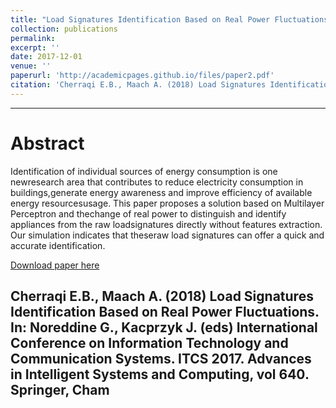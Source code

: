 ```yaml
---
title: "Load Signatures Identification Based on Real Power Fluctuations"
collection: publications
permalink: 
excerpt: ''
date: 2017-12-01
venue: ''
paperurl: 'http://academicpages.github.io/files/paper2.pdf'
citation: 'Cherraqi E.B., Maach A. (2018) Load Signatures Identification Based on Real Power Fluctuations. In: Noreddine G., Kacprzyk J. (eds) International Conference on Information Technology and Communication Systems. ITCS 2017. Advances in Intelligent Systems and Computing, vol 640. Springer, Cham.'
---
```

-------------
Abstract
=======
Identification of individual sources of energy consumption is one newresearch  area  that  contributes  to  reduce  electricity  consumption  in  buildings,generate energy awareness and improve efficiency of available energy resourcesusage.  This  paper  proposes  a  solution  based  on  Multilayer  Perceptron  and  thechange  of  real  power  to  distinguish  and  identify  appliances  from  the  raw  loadsignatures directly without features extraction. Our simulation indicates that theseraw load signatures can offer a quick and accurate identification.

[Download paper here](http://academicpages.github.io/files/paper2.pdf)

Cherraqi E.B., Maach A. (2018) Load Signatures Identification Based on Real Power Fluctuations. In: Noreddine G., Kacprzyk J. (eds) International Conference on Information Technology and Communication Systems. ITCS 2017. Advances in Intelligent Systems and Computing, vol 640. Springer, Cham
-------------
